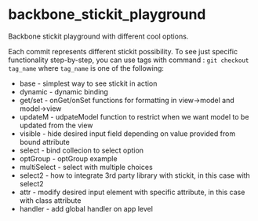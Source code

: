 # backbone_stickit_playground
Backbone stickit playground with different cool options.

Each commit represents different stickit possibility. To see just specific functionality step-by-step, you can use tags with command : ```git checkout tag_name``` where ```tag_name``` is one of the following:
- base - simplest way to see stickit in action
- dynamic - dynamic binding
- get/set - onGet/onSet functions for formatting in view->model and model->view
- updateM - udpateModel function to restrict when we want model to be updated from the view
- visible - hide desired input field depending on value provided from bound attribute 
- select - bind collecion to select option
- optGroup - optGroup example
- multiSelect - select with multiple choices
- select2 - how to integrate 3rd party library with stickit, in this case with select2
- attr - modify desired input element with specific attribute, in this case with class attribute
- handler - add global handler on app level
